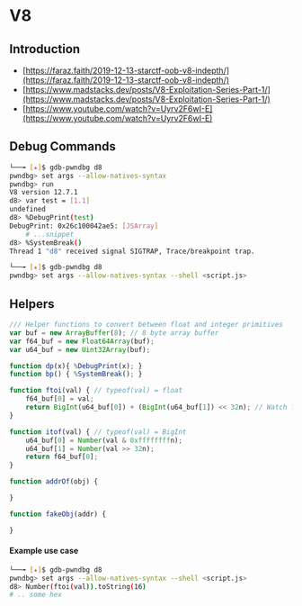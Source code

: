 # V8

## Introduction

* [https://faraz.faith/2019-12-13-starctf-oob-v8-indepth/](https://faraz.faith/2019-12-13-starctf-oob-v8-indepth/)
* [https://www.madstacks.dev/posts/V8-Exploitation-Series-Part-1/](https://www.madstacks.dev/posts/V8-Exploitation-Series-Part-1/)
* [https://www.youtube.com/watch?v=Uyrv2F6wI-E](https://www.youtube.com/watch?v=Uyrv2F6wI-E)

## Debug Commands

```bash
└──╼ [★]$ gdb-pwndbg d8
pwndbg> set args --allow-natives-syntax
pwndbg> run
V8 version 12.7.1    
d8> var test = [1.1]                 
undefined                                                                             
d8> %DebugPrint(test)   
DebugPrint: 0x26c100042ae5: [JSArray]                 
    # ...snippet                             
d8> %SystemBreak()                                                                                         
Thread 1 "d8" received signal SIGTRAP, Trace/breakpoint trap.

└──╼ [★]$ gdb-pwndbg d8
pwndbg> set args --allow-natives-syntax --shell <script.js>
```

## Helpers

```javascript
/// Helper functions to convert between float and integer primitives
var buf = new ArrayBuffer(8); // 8 byte array buffer
var f64_buf = new Float64Array(buf);
var u64_buf = new Uint32Array(buf);

function dp(x){ %DebugPrint(x); }
function bp() { %SystemBreak(); }

function ftoi(val) { // typeof(val) = float
    f64_buf[0] = val;
    return BigInt(u64_buf[0]) + (BigInt(u64_buf[1]) << 32n); // Watch for little endianness
}

function itof(val) { // typeof(val) = BigInt
    u64_buf[0] = Number(val & 0xffffffffn);
    u64_buf[1] = Number(val >> 32n);
    return f64_buf[0];
}

function addrOf(obj) {

}

function fakeObj(addr) {

}
```

#### Example use case

```bash
└──╼ [★]$ gdb-pwndbg d8
pwndbg> set args --allow-natives-syntax --shell <script.js>
d8> Number(ftoi(val)).toString(16)
# .. some hex
```
